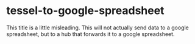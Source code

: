 # tessel-to-google-spreadsheet

This title is a little misleading. This will not actually send data to a google spreadsheet, but to a hub that forwards it to a google spreadsheet.

